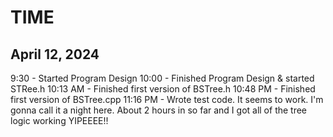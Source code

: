 # TIME
## April 12, 2024
9:30 - Started Program Design
10:00 - Finished Program Design & started STRee.h
10:13 AM - Finished first version of BSTree.h
10:48 PM - Finished first version of BSTree.cpp
11:16 PM - Wrote test code. It seems to work. I'm gonna call it a night here. About 2 hours in so far and I got all of the tree logic working YIPEEEE!!